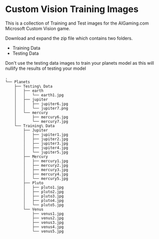 # Custom Vision Training Images

This is a collection of Training and Test images for the AIGaming.com Microsoft Custom Vision game.

Download and expand the zip file which contains two folders. 

* Training Data
* Testing Data

Don't use the testing data images to train your planets model as this will nullify the results of testing your model

```
.
└── Planets
    ├── Testing\ Data
    │   ├── earth
    │   │   └── earth1.jpg
    │   ├── jupiter
    │   │   ├── jupiter6.jpg
    │   │   └── jupiter7.png
    │   └── mercury
    │       ├── mercury6.jpg
    │       └── mercury7.jpg
    └── Training\ Data
        ├── Jupiter
        │   ├── jupiter1.jpg
        │   ├── jupiter2.jpg
        │   ├── jupiter3.jpg
        │   ├── jupiter4.jpg
        │   └── jupiter5.jpg
        ├── Mercury
        │   ├── mercury1.jpg
        │   ├── mercury2.jpg
        │   ├── mercury3.jpg
        │   ├── mercury4.jpg
        │   └── mercury5.jpg
        ├── Pluto
        │   ├── pluto1.jpg
        │   ├── pluto2.jpg
        │   ├── pluto3.jpg
        │   ├── pluto4.jpg
        │   └── pluto5.jpg
        └── Venus
            ├── venus1.jpg
            ├── venus2.jpg
            ├── venus3.jpg
            ├── venus4.jpg
            └── venus5.jpg
```
